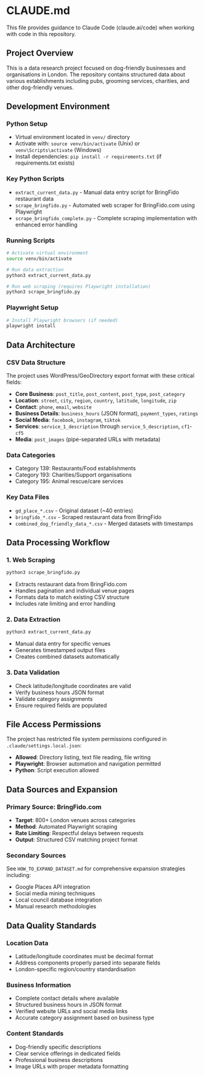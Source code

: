 # CLAUDE.md

This file provides guidance to Claude Code (claude.ai/code) when working with code in this repository.

## Project Overview

This is a data research project focused on dog-friendly businesses and organisations in London. The repository contains structured data about various establishments including pubs, grooming services, charities, and other dog-friendly venues.

## Development Environment

### Python Setup
- Virtual environment located in `venv/` directory
- Activate with: `source venv/bin/activate` (Unix) or `venv\Scripts\activate` (Windows)
- Install dependencies: `pip install -r requirements.txt` (if requirements.txt exists)

### Key Python Scripts
- `extract_current_data.py` - Manual data entry script for BringFido restaurant data
- `scrape_bringfido.py` - Automated web scraper for BringFido.com using Playwright
- `scrape_bringfido_complete.py` - Complete scraping implementation with enhanced error handling

### Running Scripts
```bash
# Activate virtual environment
source venv/bin/activate

# Run data extraction
python3 extract_current_data.py

# Run web scraping (requires Playwright installation)
python3 scrape_bringfido.py
```

### Playwright Setup
```bash
# Install Playwright browsers (if needed)
playwright install
```

## Data Architecture

### CSV Data Structure
The project uses WordPress/GeoDirectory export format with these critical fields:
- **Core Business**: `post_title`, `post_content`, `post_type`, `post_category`
- **Location**: `street`, `city`, `region`, `country`, `latitude`, `longitude`, `zip`
- **Contact**: `phone`, `email`, `website`
- **Business Details**: `business_hours` (JSON format), `payment_types`, `ratings`
- **Social Media**: `facebook`, `instagram`, `tiktok`
- **Services**: `service_1_description` through `service_5_description`, `cf1`-`cf5`
- **Media**: `post_images` (pipe-separated URLs with metadata)

### Data Categories
- Category 139: Restaurants/Food establishments
- Category 193: Charities/Support organisations
- Category 195: Animal rescue/care services

### Key Data Files
- `gd_place_*.csv` - Original dataset (~40 entries)
- `bringfido_*.csv` - Scraped restaurant data from BringFido
- `combined_dog_friendly_data_*.csv` - Merged datasets with timestamps

## Data Processing Workflow

### 1. Web Scraping
```bash
python3 scrape_bringfido.py
```
- Extracts restaurant data from BringFido.com
- Handles pagination and individual venue pages
- Formats data to match existing CSV structure
- Includes rate limiting and error handling

### 2. Data Extraction
```bash
python3 extract_current_data.py
```
- Manual data entry for specific venues
- Generates timestamped output files
- Creates combined datasets automatically

### 3. Data Validation
- Check latitude/longitude coordinates are valid
- Verify business hours JSON format
- Validate category assignments
- Ensure required fields are populated

## File Access Permissions

The project has restricted file system permissions configured in `.claude/settings.local.json`:
- **Allowed**: Directory listing, text file reading, file writing
- **Playwright**: Browser automation and navigation permitted
- **Python**: Script execution allowed

## Data Sources and Expansion

### Primary Source: BringFido.com
- **Target**: 800+ London venues across categories
- **Method**: Automated Playwright scraping
- **Rate Limiting**: Respectful delays between requests
- **Output**: Structured CSV matching project format

### Secondary Sources
See `HOW_TO_EXPAND_DATASET.md` for comprehensive expansion strategies including:
- Google Places API integration
- Social media mining techniques
- Local council database integration
- Manual research methodologies

## Data Quality Standards

### Location Data
- Latitude/longitude coordinates must be decimal format
- Address components properly parsed into separate fields
- London-specific region/country standardisation

### Business Information
- Complete contact details where available
- Structured business hours in JSON format
- Verified website URLs and social media links
- Accurate category assignment based on business type

### Content Standards
- Dog-friendly specific descriptions
- Clear service offerings in dedicated fields
- Professional business descriptions
- Image URLs with proper metadata formatting